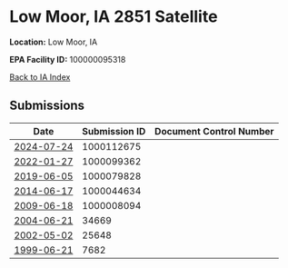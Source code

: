 # Low Moor, IA 2851 Satellite

**Location:** Low Moor, IA

**EPA Facility ID:** 100000095318

[Back to IA Index](../../index.md)

## Submissions

| Date | Submission ID | Document Control Number |
|------|--------------|-------------------------|
| [2024-07-24](submissions/1000112675.md) | 1000112675 |  |
| [2022-01-27](submissions/1000099362.md) | 1000099362 |  |
| [2019-06-05](submissions/1000079828.md) | 1000079828 |  |
| [2014-06-17](submissions/1000044634.md) | 1000044634 |  |
| [2009-06-18](submissions/1000008094.md) | 1000008094 |  |
| [2004-06-21](submissions/34669.md) | 34669 |  |
| [2002-05-02](submissions/25648.md) | 25648 |  |
| [1999-06-21](submissions/7682.md) | 7682 |  |
